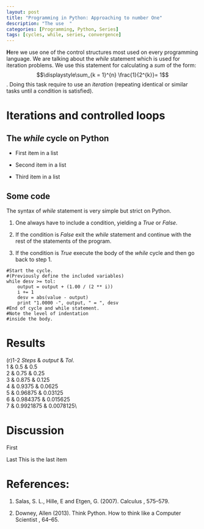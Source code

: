 ```yaml
---
layout: post
title: "Programming in Python: Approaching to number One"
description: "The use  "
categories: [Programming, Python, Series] 
tags: [cycles, while, series, convergence]
---
```


**H**ere we use one of the control structures most used on every
programming language. We are talking about the *while* statement which
is used for iteration problems. We use this statement for
calculating a *sum* of the form:
$$\displaystyle\sum_{k = 1}^{n} \frac{1}{2^{k}}= 1$$. Doing this task require to 
use an *iteration* (repeating identical or similar tasks until a condition is satisfied).

Iterations and controlled loops
===============================

The *while* cycle on Python
---------------------------

-   First item in a list

-   Second item in a list

-   Third item in a list

Some code
---------

The syntax of *while* statement is very simple but strict on Python.

1.  One always have to include a condition, yielding a *True* or
    *False*.

2.  If the condition is *False* exit the *while* statement and continue
    with the rest of the statements of the program.

3.  If the condition is *True* execute the body of the *while* cycle and
    then go back to step 1.

<!-- -->

    #Start the cycle. 
    #(Previously define the included variables)
    while desv >= tol:                                                                                                                                                        
        output = output + (1.00 / (2 ** i))                                                                                                                                   
        i += 1                                                                                                                                                                
        desv = abs(value - output)                                                                                                                                            
        print "1.0000 -", output, " = ", desv
    #End of cycle and while statement.
    #Note the level of indentation
    #inside the body.

Results
=======

(r)1-2 $Steps$ & $output$ & $Tol.$\
$1$ & $0.5$ & $0.5$\
$2$ & $0.75$ & $0.25$\
$3$ & $0.875$ & $0.125$\
$4$ & $0.9375$ & $0.0625$\
$5$ & $0.96875$ & $0.03125$\
$6$ & $0.984375$ & $0.015625$\
$7$ & $0.9921875$ & $0.0078125$\

Discussion
==========

First

Last
   This is the last item

References:
==========

1. Salas, S. L., Hille, E and Etgen, G. (2007). Calculus , 575–579.

2. Downey, Allen (2013). Think Python. How to think like a Computer
Scientist , 64–65.


